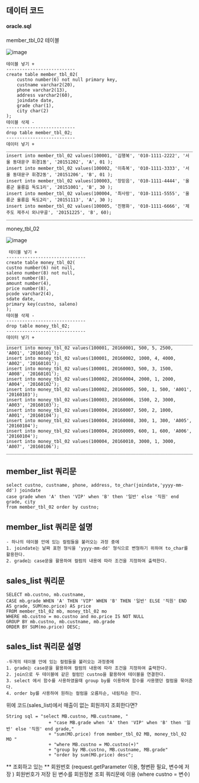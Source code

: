 ## 데이터 코드

#### oracle.sql

member_tbl_02 테이블

![image](https://github.com/user-attachments/assets/1afec66d-afd7-4b2e-a024-4857efbbcdcb)

    테이블 넣기 +
    --------------------------
    create table member_tbl_02(
    	custno number(6) not null primary key,
    	custname varchar2(20),
    	phone varchar2(13),
    	address varchar2(60),
    	joindate date,
    	grade char(1),
    	city char(2)
    );
    테이블 삭제 -
    --------------------------
    drop table member_tbl_02;
    --------------------------
    데이터 넣기 +
    __________________________________________________________________________________________________________________
    insert into member_tbl_02 values(100001, '김행복', '010-1111-2222', '서울 동대문구 휘경1동', '20151202', 'A', 01 );
    insert into member_tbl_02 values(100002, '이축복', '010-1111-3333', '서울 동대문구 휘경2동', '20151206', 'B', 01 );
    insert into member_tbl_02 values(100003, '장믿음', '010-1111-4444', '울릉군 울릉읍 독도1리', '20151001', 'B', 30 );
    insert into member_tbl_02 values(100004, '최사랑', '010-1111-5555', '울릉군 울릉읍 독도2리', '20151113', 'A', 30 );
    insert into member_tbl_02 values(100005, '진평화', '010-1111-6666', '제주도 제주시 외나무골', '20151225', 'B', 60);
    __________________________________________________________________________________________________________________

money_tbl_02

![image](https://github.com/user-attachments/assets/0de1a24a-c9c7-4823-9569-353ffc56bf3b)

     테이블 넣기 +
    ------------------------------
    create table money_tbl_02(
	custno number(6) not null,
	saleno number(8) not null,
	pcost number(8),
	amount number(4),
	price number(8),
	pcode varchar2(4),
	sdate date,
	primary key(custno, saleno)
	);
    테이블 삭제 -
    ------------------------------
    drop table money_tbl_02;
    ------------------------------
    데이터 넣기 +
    _____________________________________________________________________________________
    insert into money_tbl_02 values(100001, 20160001, 500, 5, 2500, 'A001', '20160101');
    insert into money_tbl_02 values(100001, 20160002, 1000, 4, 4000, 'A002', '20160101');
    insert into money_tbl_02 values(100001, 20160003, 500, 3, 1500, 'A008', '20160101');
    insert into money_tbl_02 values(100002, 20160004, 2000, 1, 2000, 'A004', '20160102');
    insert into money_tbl_02 values(100002, 20160005, 500, 1, 500, 'A001', '20160103');
    insert into money_tbl_02 values(100003, 20160006, 1500, 2, 3000, 'A003', '20160103');
    insert into money_tbl_02 values(100004, 20160007, 500, 2, 1000, 'A001', '20160104');
    insert into money_tbl_02 values(100004, 20160008, 300, 1, 300, 'A005', '20160104');
    insert into money_tbl_02 values(100004, 20160009, 600, 1, 600, 'A006', '20160104');
    insert into money_tbl_02 values(100004, 20160010, 3000, 1, 3000, 'A007', '20160106');
    ______________________________________________________________________________________


member_list 쿼리문 
-

	select custno, custname, phone, address, to_char(joindate,'yyyy-mm-dd') joindate 
	case grade when 'A' then 'VIP' when 'B' then '일반' else '직원' end grade, city
	from member_tbl_02 order by custno;

member_list 쿼리문 설명
-

	- 하나의 테이블 안에 있는 컬럼들을 불러오는 과정 중에 
	1. joindate는 날짜 표현 형식을 'yyyy-mm-dd' 형식으로 변형하기 위하여 to_char를 활용한다.  
	2. grade는 case문을 활용하여 컬럼의 내용에 따라 조건을 지정하여 출력한다.


sales_list 쿼리문
-

	SELECT mb.custno, mb.custname,
	CASE mb.grade WHEN 'A' THEN 'VIP' WHEN 'B' THEN '일반' ELSE '직원' END AS grade, SUM(mo.price) AS price 
	FROM member_tbl_02 mb, money_tbl_02 mo 
	WHERE mb.custno = mo.custno and mo.price IS NOT NULL 
	GROUP BY mb.custno, mb.custname, mb.grade 
	ORDER BY SUM(mo.price) DESC;


sales_list 쿼리문 설명
-
	
	-두개의 테이블 안에 있는 컬럼들을 불러오는 과정중에 
	1. grade는 case문을 활용하여 컬럼의 내용에 따라 조건을 지정하여 출력한다.
	2. join으로 두 테이블에 같은 컬럼인 custno을 활용하여 테이블을 연결한다.
	3. select 에서 함수를 사용하였을때 group by를 이용하여 함수를 사용했던 컬럼을 묶어준다.
	4. order by를 사용하여 원하는 컬럼을 오름차순, 내림차순 한다.

	    
위에 코드(sales_list)에서 매출이 없는 회원까지 조회한다면?

	String sql = "select MB.custno, MB.custname, "
					+ "case MB.grade when 'A' then 'VIP' when 'B' then '일반' else '직원' end grade,"
					+ "sum(MO.price) from member_tbl_02 MB, money_tbl_02 MO "
					+ "where MB.custno = MO.custno(+)"
					+ "group by MB.custno, MB.custname, MB.grade"
					+ "order by sum(MO.price) desc";


** 조회하고 있는 ** 회원번호 (request.getParameter 이용, 형변환 필요, 변수에 저장 )
회원번호가 저장 된 변수를 회원정본 조회 쿼리문에 이용 (where custno = 변수)
